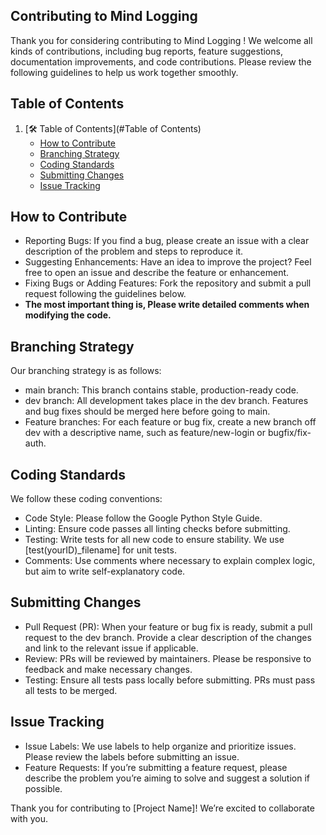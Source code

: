 ## Contributing to Mind Logging 
Thank you for considering contributing to Mind Logging ! We welcome all kinds of contributions, including bug reports, feature suggestions, documentation improvements, and code contributions. Please review the following guidelines to help us work together smoothly.


## Table of Contents     

1. [🛠 Table of Contents](#Table of Contents)
    - [How to Contribute](#how-to-contribute)
    - [Branching Strategy](#branching-strategy)
    - [Coding Standards](#coding-standards)
    - [Submitting Changes](#submitting-changes)
    - [Issue Tracking](#issue-tracking)

 ## How to Contribute
- Reporting Bugs: If you find a bug, please create an issue with a clear description of the problem and steps to reproduce it.
- Suggesting Enhancements: Have an idea to improve the project? Feel free to open an issue and describe the feature or enhancement.
- Fixing Bugs or Adding Features: Fork the repository and submit a pull request following the guidelines below.
- **The most important thing is, Please write detailed comments when modifying the code.**

## Branching Strategy
Our branching strategy is as follows:

- main branch: This branch contains stable, production-ready code.
- dev branch: All development takes place in the dev branch. Features and bug fixes should be merged here before going to main.
- Feature branches: For each feature or bug fix, create a new branch off dev with a descriptive name, such as feature/new-login or bugfix/fix-auth.

## Coding Standards
We follow these coding conventions:

- Code Style: Please follow the Google Python Style Guide.
- Linting: Ensure code passes all linting checks before submitting.
- Testing: Write tests for all new code to ensure stability. We use [test(yourID)_filename] for unit tests.
- Comments: Use comments where necessary to explain complex logic, but aim to write self-explanatory code.

## Submitting Changes
 - Pull Request (PR): When your feature or bug fix is ready, submit a pull request to the dev branch. Provide a clear description of the changes and link to the relevant issue if applicable.
 - Review: PRs will be reviewed by maintainers. Please be responsive to feedback and make necessary changes.
 - Testing: Ensure all tests pass locally before submitting. PRs must pass all tests to be merged.

## Issue Tracking
 - Issue Labels: We use labels to help organize and prioritize issues. Please review the labels before submitting an issue.
 - Feature Requests: If you’re submitting a feature request, please describe the problem you’re aiming to solve and suggest a solution if possible.



Thank you for contributing to [Project Name]! We’re excited to collaborate with you.
